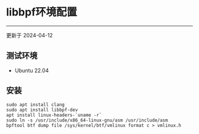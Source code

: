 # libbpf环境配置
---
更新于 2024-04-12

## 测试环境
* Ubuntu 22.04

## 安装
```shell
sudo apt install clang
sudo apt install libbpf-dev
apt install linux-headers-`uname -r`
sudo ln -s /usr/include/x86_64-linux-gnu/asm /usr/include/asm
bpftool btf dump file /sys/kernel/btf/vmlinux format c > vmlinux.h
```